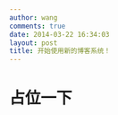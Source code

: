 ```yaml
---
author: wang
comments: true
date: 2014-03-22 16:34:03
layout: post
title: 开始使用新的博客系统！
---
```

# 占位一下
